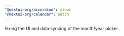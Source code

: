 ```yaml
---
"@nextui-org/accordion": minor
"@nextui-org/calendar": patch
---
```


Fixing the UI and data syncing of the month/year picker.
